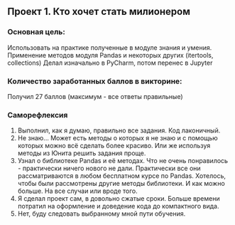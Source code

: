 ## Проект 1. Кто хочет стать милионером
### Основная цель:
Использовать на практике полученные в модуле знания и умения.
Применение методов модуля Pandas и некоторых других (itertools, collections)
Делал изначально в PyCharm, потом перенес в Jupyter

### Количество заработанных баллов в викторине:
Получил 27 баллов (максимум - все ответы правильные)

### Саморефлексия
1. Выполнил, как я думаю, правильно все задания. Код лаконичный. 
2. Не знаю... Может есть методы о которых я не знаю и с помощью которых можно всё сделать более красиво.
Или же используя методы из Юнита решить задания проще. 
3. Узнал о библиотеке Pandas и её методах. Что не очень понравилось - практически ничего нового не дали.
Практически все они рассматриваются в любом бесплатном курсе по Pandas. Хотелось, чтобы были рассмотрены другие методы
библиотеки. И как можно больше. На все случаи или вроде того.
4. Я сделал проект сам, в довольно сжатые сроки. Больше времени потратил на оформление и доведение кода до компактного
вида.
5. Нет, буду следовать выбранному мной пути обучения.